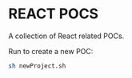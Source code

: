 # REACT POCS

A collection of React related POCs.

Run to create a new POC:

```bash
sh newProject.sh
```
